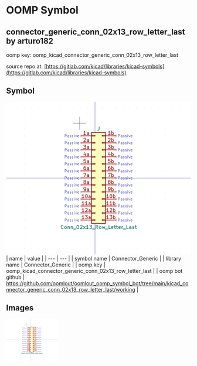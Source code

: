 # OOMP Symbol  
## connector_generic_conn_02x13_row_letter_last  by arturo182  
  
oomp key: oomp_kicad_connector_generic_conn_02x13_row_letter_last  
  
source repo at: [https://gitlab.com/kicad/libraries/kicad-symbols](https://gitlab.com/kicad/libraries/kicad-symbols)  
## Symbol  
  
[![working.png](working_600.png)](working.png)  
| name | value | 
| --- | --- | 
| symbol name | Connector_Generic | 
| library name | Connector_Generic | 
| oomp key | oomp_kicad_connector_generic_conn_02x13_row_letter_last | 
| oomp bot github | https://github.com/oomlout/oomlout_oomp_symbol_bot/tree/main/kicad_connector_generic_conn_02x13_row_letter_last/working | 
## Images  
  
[![working.png](working_140.png)](working.png)  
